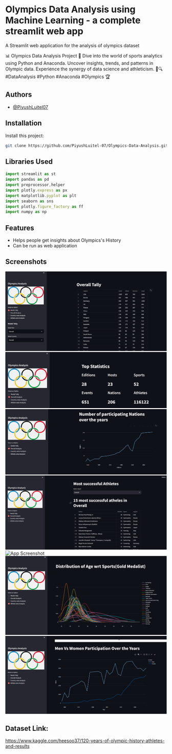 # Olympics Data Analysis using Machine Learning - a complete streamlit web app

A Streamlit web application for the analysis of olympics dataset

📊 Olympics Data Analysis Project 🏅 Dive into the world of sports analytics using Python and Anaconda. Uncover insights, trends, and patterns in Olympic data. Experience the synergy of data science and athleticism. 🐍🔍 #DataAnalysis #Python #Anaconda #Olympics 🏆


## Authors

- [@PiyushLuitel07](https://www.github.com/PiyushLuitel-07)


## Installation

Install this project:

```bash
git clone https://github.com/PiyushLuitel-07/Olympics-Data-Analysis.git
```
    
## Libraries Used

```javascript
import streamlit as st
import pandas as pd
import preprocessor,helper
import plotly.express as px
import matplotlib.pyplot as plt
import seaborn as sns
import plotly.figure_factory as ff
import numpy as np
```


## Features

- Helps people get insights about Olympics's History
- Can be run as web application


## Screenshots

![App Screenshot](https://github.com/PiyushLuitel-07/Olympics-Data-Analysis/blob/main/Screenshot%202023-11-21%20175836.png)
![App Screenshot](https://github.com/PiyushLuitel-07/Olympics-Data-Analysis/blob/main/Screenshot%202023-11-21%20175944.png)
![App Screenshot](https://github.com/PiyushLuitel-07/Olympics-Data-Analysis/blob/main/Screenshot%202023-11-21%20180011.png)
![App Screenshot](https://github.com/PiyushLuitel-07/Olympics-Data-Analysis/blob/main/Screenshot%202023-11-21%20180033.png)
![App Screenshot](hhttps://github.com/PiyushLuitel-07/Olympics-Data-Analysis/blob/main/Screenshot%202023-11-21%20180111.png)
![App Screenshot](https://github.com/PiyushLuitel-07/Olympics-Data-Analysis/blob/main/Screenshot%202023-11-21%20180146.png)
![App Screenshot](https://github.com/PiyushLuitel-07/Olympics-Data-Analysis/blob/main/Screenshot%202023-11-21%20180206.png)

## Dataset Link: 
https://www.kaggle.com/heesoo37/120-years-of-olympic-history-athletes-and-results


